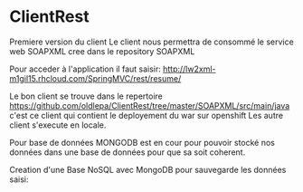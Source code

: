# ClientRest
Premiere version du client 
Le client nous permettra de consommé le service web SOAPXML cree dans le repository SOAPXML

Pour acceder à l'application il faut saisir: http://lw2xml-m1gil15.rhcloud.com/SpringMVC/rest/resume/

Le bon client se trouve dans le repertoire https://github.com/oldlepa/ClientRest/tree/master/SOAPXML/src/main/java
c'est ce client qui contient le deployement du war sur openshift
Les autre client s'execute en locale.

Pour base de données MONGODB est en cour pour pouvoir stocké nos données dans une base de données pour que sa soit coherent.

Creation d'une Base NoSQL avec MongoDB pour sauvegarde les données saisi:

